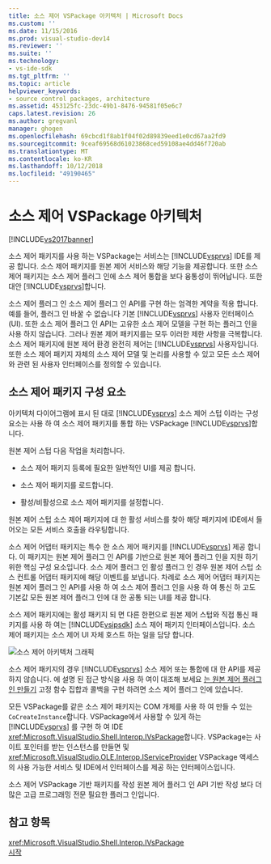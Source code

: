```yaml
---
title: 소스 제어 VSPackage 아키텍처 | Microsoft Docs
ms.custom: ''
ms.date: 11/15/2016
ms.prod: visual-studio-dev14
ms.reviewer: ''
ms.suite: ''
ms.technology:
- vs-ide-sdk
ms.tgt_pltfrm: ''
ms.topic: article
helpviewer_keywords:
- source control packages, architecture
ms.assetid: 453125fc-23dc-49b1-8476-94581f05e6c7
caps.latest.revision: 26
ms.author: gregvanl
manager: ghogen
ms.openlocfilehash: 69cbcd1f8ab1f04f02d89839eed1e0cd67aa2fd9
ms.sourcegitcommit: 9ceaf69568d61023868ced59108ae4dd46f720ab
ms.translationtype: MT
ms.contentlocale: ko-KR
ms.lasthandoff: 10/12/2018
ms.locfileid: "49190465"
---
```

# <a name="source-control-vspackage-architecture"></a>소스 제어 VSPackage 아키텍처
[!INCLUDE[vs2017banner](../../includes/vs2017banner.md)]

소스 제어 패키지를 사용 하는 VSPackage는 서비스는 [!INCLUDE[vsprvs](../../includes/vsprvs-md.md)] IDE를 제공 합니다. 소스 제어 패키지를 원본 제어 서비스와 해당 기능을 제공합니다. 또한 소스 제어 패키지는 소스 제어 플러그 인에 소스 제어 통합을 보다 융통성이 뛰어납니다. 또한 대안 [!INCLUDE[vsprvs](../../includes/vsprvs-md.md)]합니다.  
  
 소스 제어 플러그 인 소스 제어 플러그 인 API를 구현 하는 엄격한 계약을 적용 합니다. 예를 들어, 플러그 인 바꿀 수 없습니다 기본 [!INCLUDE[vsprvs](../../includes/vsprvs-md.md)] 사용자 인터페이스 (UI). 또한 소스 제어 플러그 인 API는 고유한 소스 제어 모델을 구현 하는 플러그 인을 사용 하지 않습니다. 그러나 원본 제어 패키지를는 모두 이러한 제한 사항을 극복합니다. 소스 제어 패키지에 원본 제어 환경 완전히 제어는 [!INCLUDE[vsprvs](../../includes/vsprvs-md.md)] 사용자입니다. 또한 소스 제어 패키지 자체의 소스 제어 모델 및 논리를 사용할 수 있고 모든 소스 제어와 관련 된 사용자 인터페이스를 정의할 수 있습니다.  
  
## <a name="source-control-package-components"></a>소스 제어 패키지 구성 요소  
 아키텍처 다이어그램에 표시 된 대로 [!INCLUDE[vsprvs](../../includes/vsprvs-md.md)] 소스 제어 스텁 이라는 구성 요소는 사용 하 여 소스 제어 패키지를 통합 하는 VSPackage [!INCLUDE[vsprvs](../../includes/vsprvs-md.md)]합니다.  
  
 원본 제어 스텁 다음 작업을 처리합니다.  
  
-   소스 제어 패키지 등록에 필요한 일반적인 UI를 제공 합니다.  
  
-   소스 제어 패키지를 로드합니다.  
  
-   활성/비활성으로 소스 제어 패키지를 설정합니다.  
  
 원본 제어 스텁 소스 제어 패키지에 대 한 활성 서비스를 찾아 해당 패키지에 IDE에서 들어오는 모든 서비스 호출을 라우팅합니다.  
  
 소스 제어 어댑터 패키지는 특수 한 소스 제어 패키지를 [!INCLUDE[vsprvs](../../includes/vsprvs-md.md)] 제공 합니다. 이 패키지는 원본 제어 플러그 인 API를 기반으로 원본 제어 플러그 인을 지원 하기 위한 핵심 구성 요소입니다. 소스 제어 플러그 인 활성 플러그 인 경우 원본 제어 스텁 소스 컨트롤 어댑터 패키지에 해당 이벤트를 보냅니다. 차례로 소스 제어 어댑터 패키지는 원본 제어 플러그 인 API를 사용 하 여 소스 제어 플러그 인을 사용 하 여 통신 하 고도 기본값 모든 원본 제어 플러그 인에 대 한 공통 되는 UI를 제공 합니다.  
  
 소스 제어 패키지에는 활성 패키지 되 면 다른 한편으로 원본 제어 스텁와 직접 통신 패키지를 사용 하 여는 [!INCLUDE[vsipsdk](../../includes/vsipsdk-md.md)] 소스 제어 패키지 인터페이스입니다. 소스 제어 패키지는 소스 제어 UI 자체 호스트 하는 일을 담당 합니다.  
  
 ![소스 제어 아키텍처 그래픽](../../extensibility/internals/media/vsipsccarch.gif "VSIPSCCArch")  
  
 소스 제어 패키지의 경우 [!INCLUDE[vsprvs](../../includes/vsprvs-md.md)] 소스 제어 또는 통합에 대 한 API를 제공 하지 않습니다. 에 설명 된 접근 방식을 사용 하 여이 대조해 보세요 [는 원본 제어 플러그 인 만들기](../../extensibility/internals/creating-a-source-control-plug-in.md) 고정 함수 집합과 콜백을 구현 하려면 소스 제어 플러그 인에 있습니다.  
  
 모든 VSPackage를 같은 소스 제어 패키지는 COM 개체를 사용 하 여 만들 수 있는 `CoCreateInstance`합니다. VSPackage에서 사용할 수 있게 하는 [!INCLUDE[vsprvs](../../includes/vsprvs-md.md)] 를 구현 하 여 IDE <xref:Microsoft.VisualStudio.Shell.Interop.IVsPackage>합니다. VSPackage는 사이트 포인터를 받는 인스턴스를 만들면 및 <xref:Microsoft.VisualStudio.OLE.Interop.IServiceProvider> VSPackage 액세스의 사용 가능한 서비스 및 IDE에서 인터페이스를 제공 하는 인터페이스입니다.  
  
 소스 제어 VSPackage 기반 패키지를 작성 원본 제어 플러그 인 API 기반 작성 보다 더 많은 고급 프로그래밍 전문 필요한 플러그 인입니다.  
  
## <a name="see-also"></a>참고 항목  
 <xref:Microsoft.VisualStudio.Shell.Interop.IVsPackage>   
 [시작](../../extensibility/internals/getting-started-with-source-control-vspackages.md)

